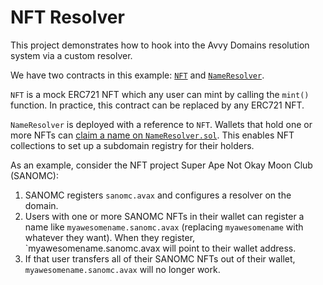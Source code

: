 # NFT Resolver

This project demonstrates how to hook into the Avvy Domains resolution system via a custom resolver.

We have two contracts in this example: [`NFT`](https://github.com/avvydomains/integration-examples/blob/master/nft-resolver/contracts/NFT.sol) and [`NameResolver`](https://github.com/avvydomains/integration-examples/blob/master/nft-resolver/contracts/NameResolver.sol). 

`NFT` is a mock ERC721 NFT which any user can mint by calling the `mint()` function. In practice, this contract can be replaced by any ERC721 NFT.

`NameResolver` is deployed with a reference to `NFT`. Wallets that hold one or more NFTs can [claim a name on `NameResolver.sol`](https://github.com/avvydomains/integration-examples/blob/master/nft-resolver/contracts/NameResolver.sol#L17). This enables NFT collections to set up a subdomain registry for their holders.

As an example, consider the NFT project Super Ape Not Okay Moon Club (SANOMC):

1. SANOMC registers `sanomc.avax` and configures a resolver on the domain.
2. Users with one or more SANOMC NFTs in their wallet can register a name like `myawesomename.sanomc.avax` (replacing `myawesomename` with whatever they want). When they register, `myawesomename.sanomc.avax will point to their wallet address.
3. If that user transfers all of their SANOMC NFTs out of their wallet, `myawesomename.sanomc.avax` will no longer work.


